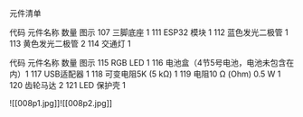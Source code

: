 元件清单

代码 元件名称 数量 图示
107 三脚底座 1
111 ESP32 模块 1
112 蓝色发光二极管 1
113 黄色发光二极管 2
114 交通灯 1

代码 元件名称 数量 图示
115 RGB LED 1
116 电池盒（4节5号电池，电池未包含在内）1
117 USB适配器 1
118 可变电阻5K (5 kΩ) 1
119 电阻10 Ω (Ohm) 0.5 W 1
120 齿轮马达 2
121  LED 保护壳 1

![[008p1.jpg]]![[008p2.jpg]]